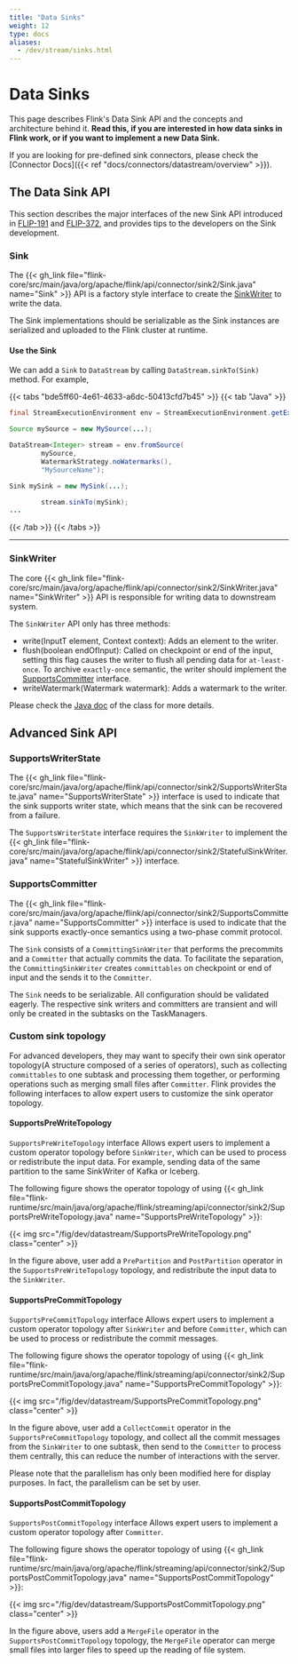 ```yaml
---
title: "Data Sinks"
weight: 12
type: docs
aliases:
  - /dev/stream/sinks.html
---
```

<!--
Licensed to the Apache Software Foundation (ASF) under one
or more contributor license agreements.  See the NOTICE file
distributed with this work for additional information
regarding copyright ownership.  The ASF licenses this file
to you under the Apache License, Version 2.0 (the
"License"); you may not use this file except in compliance
with the License.  You may obtain a copy of the License at

  http://www.apache.org/licenses/LICENSE-2.0

Unless required by applicable law or agreed to in writing,
software distributed under the License is distributed on an
"AS IS" BASIS, WITHOUT WARRANTIES OR CONDITIONS OF ANY
KIND, either express or implied.  See the License for the
specific language governing permissions and limitations
under the License.
-->

# Data Sinks

This page describes Flink's Data Sink API and the concepts and architecture behind it.
**Read this, if you are interested in how data sinks in Flink work, or if you want to implement a new Data Sink.**

If you are looking for pre-defined sink connectors, please check the [Connector Docs]({{< ref "docs/connectors/datastream/overview" >}}).

## The Data Sink API
This section describes the major interfaces of the new Sink API introduced in [FLIP-191](https://cwiki.apache.org/confluence/display/FLINK/FLIP-191%3A+Extend+unified+Sink+interface+to+support+small+file+compaction) and [FLIP-372](https://cwiki.apache.org/confluence/display/FLINK/FLIP-372%3A+Enhance+and+synchronize+Sink+API+to+match+the+Source+API), and provides tips to the developers on the Sink development.

### Sink
The {{< gh_link file="flink-core/src/main/java/org/apache/flink/api/connector/sink2/Sink.java" name="Sink" >}} API is a factory style interface to create the [SinkWriter](#sinkwriter) to write the data.

The Sink implementations should be serializable as the Sink instances are serialized and uploaded to the Flink cluster at runtime.

#### Use the Sink
We can add a `Sink` to `DataStream` by calling `DataStream.sinkTo(Sink)` method. For example,

{{< tabs "bde5ff60-4e61-4633-a6dc-50413cfd7b45" >}}
{{< tab "Java" >}}
```java
final StreamExecutionEnvironment env = StreamExecutionEnvironment.getExecutionEnvironment();

Source mySource = new MySource(...);

DataStream<Integer> stream = env.fromSource(
        mySource,
        WatermarkStrategy.noWatermarks(),
        "MySourceName");

Sink mySink = new MySink(...);

        stream.sinkTo(mySink);
...
```
{{< /tab >}}
{{< /tabs >}}

----

### SinkWriter

The core {{< gh_link file="flink-core/src/main/java/org/apache/flink/api/connector/sink2/SinkWriter.java" name="SinkWriter" >}} API is responsible for writing data to downstream system.

The `SinkWriter` API only has three methods:
- write(InputT element, Context context): Adds an element to the writer.
- flush(boolean endOfInput): Called on checkpoint or end of the input, setting this flag causes the writer to flush all pending data for `at-least-once`. To archive `exactly-once` semantic, the writer should implement the [SupportsCommitter](#supportscommitter) interface.
- writeWatermark(Watermark watermark): Adds a watermark to the writer.

Please check the [Java doc](https://nightlies.apache.org/flink/flink-docs-release-2.0/api/java//org/apache/flink/api/connector/sink2/SinkWriter.html) of the class for more details.

## Advanced Sink API

### SupportsWriterState

The {{< gh_link file="flink-core/src/main/java/org/apache/flink/api/connector/sink2/SupportsWriterState.java" name="SupportsWriterState" >}} interface is used to indicate that the sink supports writer state, which means that the sink can be recovered from a failure.

The `SupportsWriterState` interface requires the `SinkWriter` to implement the {{< gh_link file="flink-core/src/main/java/org/apache/flink/api/connector/sink2/StatefulSinkWriter.java" name="StatefulSinkWriter" >}} interface.

### SupportsCommitter

The {{< gh_link file="flink-core/src/main/java/org/apache/flink/api/connector/sink2/SupportsCommitter.java" name="SupportsCommitter" >}} interface is used to indicate that the sink supports exactly-once semantics using a two-phase commit protocol.

The `Sink` consists of a `CommittingSinkWriter` that performs the precommits and a `Committer` that actually commits the data. To facilitate the separation, the `CommittingSinkWriter` creates `committables` on checkpoint or end of input and the sends it to the `Committer`.

The `Sink` needs to be serializable. All configuration should be validated eagerly. The respective sink writers and committers are transient and will only be created in the subtasks on the TaskManagers.

### Custom sink topology

For advanced developers, they may want to specify their own sink operator topology(A structure composed of a series of operators), such as collecting `committables` to one subtask and processing them together, or performing operations such as merging small files after `Committer`. Flink provides the following interfaces to allow expert users to customize the sink operator topology.

#### SupportsPreWriteTopology

`SupportsPreWriteTopology` interface Allows expert users to implement a custom operator topology before `SinkWriter`, which can be used to process or redistribute the input data. For example, sending data of the same partition to the same SinkWriter of Kafka or Iceberg.

The following figure shows the operator topology of using {{< gh_link file="flink-runtime/src/main/java/org/apache/flink/streaming/api/connector/sink2/SupportsPreWriteTopology.java" name="SupportsPreWriteTopology" >}}:

{{< img src="/fig/dev/datastream/SupportsPreWriteTopology.png" class="center" >}}

In the figure above, user add a `PrePartition` and `PostPartition` operator in the `SupportsPreWriteTopology` topology, and redistribute the input data to the `SinkWriter`.

#### SupportsPreCommitTopology

`SupportsPreCommitTopology` interface Allows expert users to implement a custom operator topology after `SinkWriter` and before `Committer`, which can be used to process or redistribute the commit messages.

The following figure shows the operator topology of using {{< gh_link file="flink-runtime/src/main/java/org/apache/flink/streaming/api/connector/sink2/SupportsPreCommitTopology.java" name="SupportsPreCommitTopology" >}}:

{{< img src="/fig/dev/datastream/SupportsPreCommitTopology.png" class="center" >}}

In the figure above, user add a `CollectCommit` operator in the `SupportsPreCommitTopology` topology, and collect all the commit messages from the `SinkWriter` to one subtask, then send to the `Committer` to process them centrally, this can reduce the number of interactions with the server. 

Please note that the parallelism has only been modified here for display purposes. In fact, the parallelism can be set by user.

#### SupportsPostCommitTopology

`SupportsPostCommitTopology` interface Allows expert users to implement a custom operator topology after `Committer`.

The following figure shows the operator topology of using {{< gh_link file="flink-runtime/src/main/java/org/apache/flink/streaming/api/connector/sink2/SupportsPostCommitTopology.java" name="SupportsPostCommitTopology" >}}:

{{< img src="/fig/dev/datastream/SupportsPostCommitTopology.png" class="center" >}}

In the figure above, users add a `MergeFile` operator in the `SupportsPostCommitTopology` topology, the `MergeFile` operator can merge small files into larger files to speed up the reading of file system. 
